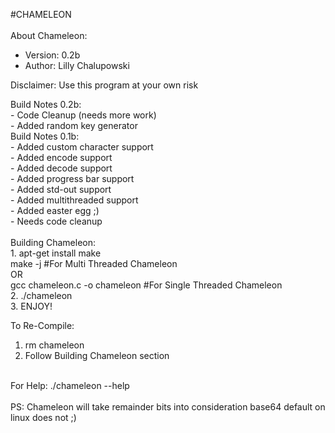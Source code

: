 #CHAMELEON<br />
<br />
About Chameleon:<br />
- Version: 0.2b<br />
- Author: Lilly Chalupowski<br />

Disclaimer: Use this program at your own risk<br />

Build Notes 0.2b:<br />
	- Code Cleanup (needs more work)<br />
	- Added random key generator<br />
Build Notes 0.1b:<br />
	- Added custom character support<br />
	- Added encode support<br />
	- Added decode support<br />
	- Added progress bar support<br />
	- Added std-out support<br />
	- Added multithreaded support<br />
	- Added easter egg ;)<br />
	- Needs code cleanup<br />
<br />
Building Chameleon:<br />
	1. apt-get install make<br />
	   make -j #For Multi Threaded Chameleon<br />
	   OR<br />
	   gcc chameleon.c -o chameleon #For Single Threaded Chameleon<br />
	2. ./chameleon<br />
	3. ENJOY!<br />

To Re-Compile: <br />
1. rm chameleon<br />
2. Follow Building Chameleon section<br />
<br />
For Help: ./chameleon --help<br />
<br />
PS: Chameleon will take remainder bits into consideration base64 default on linux does not ;)<br />
